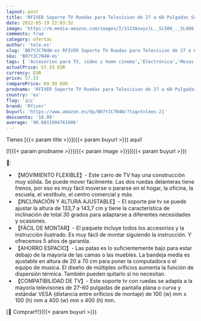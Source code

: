 ```yaml
---
layout: post
title: 'RFIVER Soporte TV Ruedas para Television de 27 a 60 Pulgadas Soporte TV Pie con Inclinación Altura Ajustable MAX Vesa 400x400mm MT2001'
date: 2022-05-19 22:03:32
image: 'https://m.media-amazon.com/images/I/3113AzwyvlL._SL500_._SL400_.jpg'
comments: true
category: ofertas
author: 'tole.es'
slug: 'B07YJC7N4W-es RFIVER Soporte TV Ruedas para Television de 27 a 60...'
sku: 'B07YJC7N4W-es'
tags: [ 'Accesorios para TV, vídeo y home cinema','Electrónica','Mesas y soportes para TV','Soportes de pared y techo para TV','TV, vídeo y home cinema','rfiver','television','🇪🇸', ]
actualPrice: 57.33 EUR
currency: EUR
price: 57.33
comparePrice: 69.99 EUR
prodname: 'RFIVER Soporte TV Ruedas para Television de 27 a 60 Pulgadas Soporte TV Pie con Inclinación Altura Ajustable MAX Vesa 400x400mm MT2001'
country: 'es'
flag: '🇪🇸'
brand: 'Rfiver'
buyurl: 'https://www.amazon.es/dp/B07YJC7N4W/?tag=tolees-21'
descuento: '18.09'
average: '90.0811904761906'
---
```


Tienes [{{< param title >}}]({{< param buyurl >}}) aqui!

[![{{< param prodname >}}]({{< param image >}})]({{< param buyurl >}})

🔎:

- 【MOVIMIENTO FLEXIBLE】- Este carro de TV hay una construcción muy sólida. Se puede mover fácilmente. Las dos ruedas delanteras tiene frenos, por eso es muy fácil moverse o pararse en el hogar, la oficina, la escuela, el vestíbulo, el centro comercial y más.
- 【INCLINACIÓN Y ALTURA AJUSTABLE】- El soporte pie tv se puede ajustar la altura de 133,7 a 143,7 cm y tiene la característica de inclinación de total 30 grados para adaptarse a diferentes necesidades y ocasiones.
- 【FÁCIL DE MONTAR】- El paquete incluye todos los accesorios y la instrucción ilustrado. Es muy fácil de montar siguiendo la instrucción. Y ofrecemos 5 años de garantía.
- 【AHORRO ESPACIO】- Las patas es lo suficientemente bajo para estar debajo de la mayoría de las camas o las muebles. La bandeja media es ajustable en altura de 20 a 70 cm para poner la computadora o el equipo de musica. El diseño de múltiples orificios aumenta la función de dispersión térmica. También pueden quitarlo si no necesitan.
- 【COMPATIBILIDAD DE TV】- Este soporte tv con ruedas se adapta a la mayoría televisones de 27-60 pulgadas de pantalla plana o curva y estándar VESA (distancia entre orificios de montaje) de 100 (w) mm x 100 (h) mm a 400 (w) mm x 400 (h) mm.

[🛒 Comprar!!!]({{< param buyurl >}})
